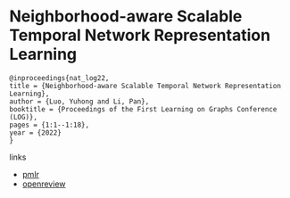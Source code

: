 # Neighborhood-aware Scalable Temporal Network Representation Learning

```
@inproceedings{nat_log22,
title = {Neighborhood-aware Scalable Temporal Network Representation Learning},
author = {Luo, Yuhong and Li, Pan},
booktitle = {Proceedings of the First Learning on Graphs Conference (LOG)},
pages = {1:1--1:18},
year = {2022}
}
```

links
- [pmlr](https://proceedings.mlr.press/v198/luo22a.html)
- [openreview](https://openreview.net/forum?id=EPUtNe7a9ta)
